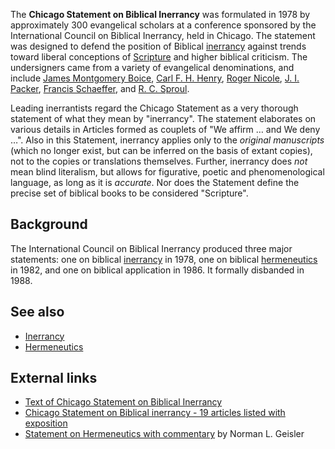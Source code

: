 The **Chicago Statement on Biblical Inerrancy** was formulated in
1978 by approximately 300 evangelical scholars at a conference
sponsored by the International Council on Biblical Inerrancy, held
in Chicago. The statement was designed to defend the position of
Biblical [inerrancy](Inerrancy "Inerrancy") against trends toward
liberal conceptions of [Scripture](Scripture "Scripture") and
higher biblical criticism. The undersigners came from a variety of
evangelical denominations, and include
[James Montgomery Boice](James_Montgomery_Boice "James Montgomery Boice"),
[Carl F. H. Henry](Carl_F._H._Henry "Carl F. H. Henry"),
[Roger Nicole](Roger_Nicole "Roger Nicole"),
[J. I. Packer](J._I._Packer "J. I. Packer"),
[Francis Schaeffer](Francis_Schaeffer "Francis Schaeffer"), and
[R. C. Sproul](R._C._Sproul "R. C. Sproul").

Leading inerrantists regard the Chicago Statement as a very
thorough statement of what they mean by "inerrancy". The statement
elaborates on various details in Articles formed as couplets of "We
affirm … and We deny …". Also in this Statement, inerrancy applies
only to the *original manuscripts* (which no longer exist, but can
be inferred on the basis of extant copies), not to the copies or
translations themselves. Further, inerrancy does *not* mean blind
literalism, but allows for figurative, poetic and phenomenological
language, as long as it is *accurate*. Nor does the Statement
define the precise set of biblical books to be considered
"Scripture".

## Background

The International Council on Biblical Inerrancy produced three
major statements: one on biblical
[inerrancy](Inerrancy "Inerrancy") in 1978, one on biblical
[hermeneutics](Hermeneutics "Hermeneutics") in 1982, and one on
biblical application in 1986. It formally disbanded in 1988.

## See also

-   [Inerrancy](Inerrancy "Inerrancy")
-   [Hermeneutics](Hermeneutics "Hermeneutics")

## External links

-   [Text of Chicago Statement on Biblical Inerrancy](http://www.reformed.org/documents/icbi.html)
-   [Chicago Statement on Biblical inerrancy - 19 articles listed with exposition](http://en.wikisource.org/wiki/Chicago_Statement_on_Biblical_Inerrancy)
-   [Statement on Hermeneutics with commentary](http://www.bible-researcher.com/chicago2.html)
    by Norman L. Geisler



